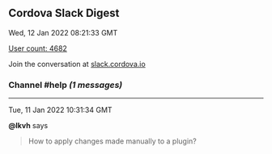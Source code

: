 ## Cordova Slack Digest
Wed, 12 Jan 2022 08:21:33 GMT

[User count: 4682](https://cordova.slack.com/)


Join the conversation at [slack.cordova.io](http://slack.cordova.io/)

### __Channel #help__ _(1 messages)_
---

Tue, 11 Jan 2022 10:31:34 GMT

__@lkvh__ says 
> How to apply changes made manually to a plugin?
> 
